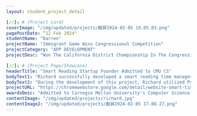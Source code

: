 ```yaml
---
layout: student_project_detail

[//]: # (Project Card)
coverImage: "/img/updated/projects/截屏2024-02-05 19.05.03.png"
pagePostDate: “12 Feb 2024"
studentName: "Darren"
projectName: "Immigrant Game Wins Congressional Competition"
projectCategory: "APP DEVELOPMENT"
projectDesc: "Won The California District Championship In The Congressional Challenge"

[//]: # (Project Page/Showcase)
headerTitle: "Smart Reading Startup Founder Admitted to CMU CS"
bodyText1: "Richard successfully developed a smart reading time manager aimed at optimizing people's time management and enhancing their reading depth. This accomplishment led to his admission into Carnegie Mellon University's Computer Science program, which is ranked as the top computer science program in the United States."
bodyText2: "During the development of this project, Richard utilized Python and Beautiful Soup for web scraping, leveraged Scikit-learn to construct machine learning models, and provided backend services using the Flask framework."
projectURL: "https://chromewebstore.google.com/detail/website-smart-timer/phjpeiklpoblhkjcdmdppoigngnnlmno?hl=en&authuser=0"
awardsDesc: "Admitted to Carnegie Mellon University's Computer Science program"
contentImage: "/img/updated/projects/richard.jpg"
contentImage2: "/img/updated/projects/截屏2024-02-05 17.08.27.png"
---
```

